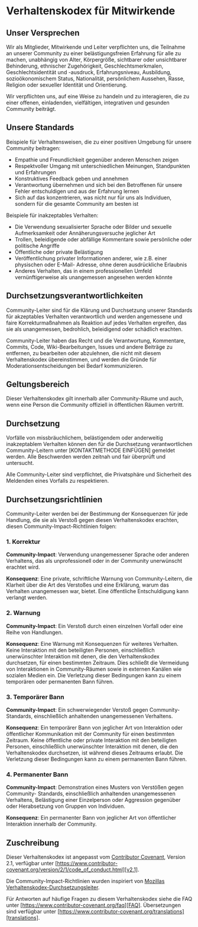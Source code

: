 # Verhaltenskodex für Mitwirkende

## Unser Versprechen

Wir als Mitglieder, Mitwirkende und Leiter verpflichten uns, die Teilnahme an unserer
Community zu einer belästigungsfreien Erfahrung für alle zu machen, unabhängig von Alter, Körpergröße,
sichtbarer oder unsichtbarer Behinderung, ethnischer Zugehörigkeit, Geschlechtsmerkmalen, Geschlechtsidentität
und -ausdruck, Erfahrungsniveau, Ausbildung, sozioökonomischem Status,
Nationalität, persönlichem Aussehen, Rasse, Religion oder sexueller Identität
und Orientierung.

Wir verpflichten uns, auf eine Weise zu handeln und zu interagieren, die zu einer offenen, einladenden,
vielfältigen, integrativen und gesunden Community beiträgt.

## Unsere Standards

Beispiele für Verhaltensweisen, die zu einer positiven Umgebung für unsere
Community beitragen:

* Empathie und Freundlichkeit gegenüber anderen Menschen zeigen
* Respektvoller Umgang mit unterschiedlichen Meinungen, Standpunkten und Erfahrungen
* Konstruktives Feedback geben und annehmen
* Verantwortung übernehmen und sich bei den Betroffenen für unsere Fehler entschuldigen
  und aus der Erfahrung lernen
* Sich auf das konzentrieren, was nicht nur für uns als Individuen, sondern für die
  gesamte Community am besten ist

Beispiele für inakzeptables Verhalten:

* Die Verwendung sexualisierter Sprache oder Bilder und sexuelle Aufmerksamkeit oder
  Annäherungsversuche jeglicher Art
* Trollen, beleidigende oder abfällige Kommentare sowie persönliche oder politische Angriffe
* Öffentliche oder private Belästigung
* Veröffentlichung privater Informationen anderer, wie z.B. einer physischen oder E-Mail-
  Adresse, ohne deren ausdrückliche Erlaubnis
* Anderes Verhalten, das in einem professionellen Umfeld vernünftigerweise als unangemessen
  angesehen werden könnte

## Durchsetzungsverantwortlichkeiten

Community-Leiter sind für die Klärung und Durchsetzung unserer Standards für
akzeptables Verhalten verantwortlich und werden angemessene und faire Korrekturmaßnahmen
als Reaktion auf jedes Verhalten ergreifen, das sie als unangemessen, bedrohlich, beleidigend
oder schädlich erachten.

Community-Leiter haben das Recht und die Verantwortung, Kommentare, Commits, Code, Wiki-Bearbeitungen,
Issues und andere Beiträge zu entfernen, zu bearbeiten oder abzulehnen, die nicht mit diesem
Verhaltenskodex übereinstimmen, und werden die Gründe für Moderationsentscheidungen bei Bedarf
kommunizieren.

## Geltungsbereich

Dieser Verhaltenskodex gilt innerhalb aller Community-Räume und auch, wenn eine Person
die Community offiziell in öffentlichen Räumen vertritt.

## Durchsetzung

Vorfälle von missbräuchlichem, belästigendem oder anderweitig inakzeptablem Verhalten können
den für die Durchsetzung verantwortlichen Community-Leitern unter
[KONTAKTMETHODE EINFÜGEN] gemeldet werden.
Alle Beschwerden werden zeitnah und fair überprüft und untersucht.

Alle Community-Leiter sind verpflichtet, die Privatsphäre und Sicherheit des
Meldenden eines Vorfalls zu respektieren.

## Durchsetzungsrichtlinien

Community-Leiter werden bei der Bestimmung der Konsequenzen für jede Handlung, die sie als
Verstoß gegen diesen Verhaltenskodex erachten, diesen Community-Impact-Richtlinien folgen:

### 1. Korrektur

**Community-Impact**: Verwendung unangemessener Sprache oder anderen Verhaltens, das als
unprofessionell oder in der Community unerwünscht erachtet wird.

**Konsequenz**: Eine private, schriftliche Warnung von Community-Leitern, die
Klarheit über die Art des Verstoßes und eine Erklärung, warum das
Verhalten unangemessen war, bietet. Eine öffentliche Entschuldigung kann verlangt werden.

### 2. Warnung

**Community-Impact**: Ein Verstoß durch einen einzelnen Vorfall oder eine Reihe
von Handlungen.

**Konsequenz**: Eine Warnung mit Konsequenzen für weiteres Verhalten. Keine
Interaktion mit den beteiligten Personen, einschließlich unerwünschter Interaktion mit
denen, die den Verhaltenskodex durchsetzen, für einen bestimmten Zeitraum. Dies
schließt die Vermeidung von Interaktionen in Community-Räumen sowie in externen Kanälen
wie sozialen Medien ein. Die Verletzung dieser Bedingungen kann zu einem temporären oder
permanenten Bann führen.

### 3. Temporärer Bann

**Community-Impact**: Ein schwerwiegender Verstoß gegen Community-Standards, einschließlich
anhaltenden unangemessenen Verhaltens.

**Konsequenz**: Ein temporärer Bann von jeglicher Art von Interaktion oder öffentlicher
Kommunikation mit der Community für einen bestimmten Zeitraum. Keine öffentliche oder
private Interaktion mit den beteiligten Personen, einschließlich unerwünschter Interaktion
mit denen, die den Verhaltenskodex durchsetzen, ist während dieses Zeitraums erlaubt.
Die Verletzung dieser Bedingungen kann zu einem permanenten Bann führen.

### 4. Permanenter Bann

**Community-Impact**: Demonstration eines Musters von Verstößen gegen Community-
Standards, einschließlich anhaltenden unangemessenen Verhaltens, Belästigung einer
Einzelperson oder Aggression gegenüber oder Herabsetzung von Gruppen von Individuen.

**Konsequenz**: Ein permanenter Bann von jeglicher Art von öffentlicher Interaktion innerhalb
der Community.

## Zuschreibung

Dieser Verhaltenskodex ist angepasst vom [Contributor Covenant][homepage],
Version 2.1, verfügbar unter
[https://www.contributor-covenant.org/version/2/1/code_of_conduct.html][v2.1].

Die Community-Impact-Richtlinien wurden inspiriert von
[Mozillas Verhaltenskodex-Durchsetzungsleiter][Mozilla CoC].

Für Antworten auf häufige Fragen zu diesem Verhaltenskodex siehe die FAQ unter
[https://www.contributor-covenant.org/faq][FAQ]. Übersetzungen sind verfügbar
unter [https://www.contributor-covenant.org/translations][translations].

[homepage]: https://www.contributor-covenant.org
[v2.1]: https://www.contributor-covenant.org/version/2/1/code_of_conduct.html
[Mozilla CoC]: https://github.com/mozilla/diversity
[FAQ]: https://www.contributor-covenant.org/faq
[translations]: https://www.contributor-covenant.org/translations 